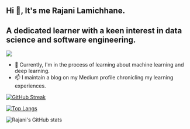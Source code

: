 ## Hi 👋, It's me Rajani Lamichhane.
## A dedicated learner with a keen interest in data science and software engineering.

![](https://komarev.com/ghpvc/?username=Rajani1-tech&style=plastic&color=brightgreen&base=1000)


- 🌱 Currently, I'm in the process of learning about machine learning and deep learning.
- 📫 I maintain a blog on my Medium profile chronicling my learning experiences.

 
[![GitHub Streak](http://github-readme-streak-stats.herokuapp.com?user=Rajani1-tech&theme=dark&background=000000)](https://git.io/streak-stats)

[![Top Langs](https://github-readme-stats.vercel.app/api/top-langs/?username=Rajani1-tech&layout=compact&theme=vision-friendly-dark)](https://github.com/anuraghazra/github-readme-stats)


![Rajani's GitHub stats](https://github-readme-stats.vercel.app/api?username=Rajani1-tech&theme=gruvbox&hide=prs)
